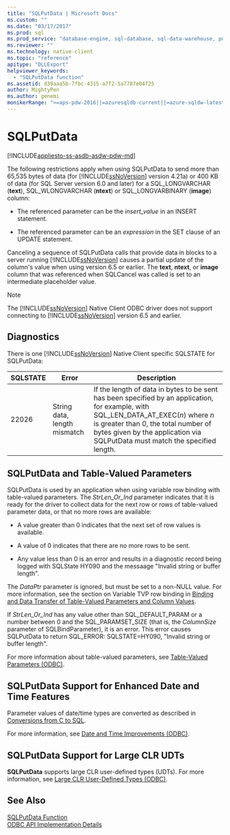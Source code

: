 ```yaml
---
title: "SQLPutData | Microsoft Docs"
ms.custom: ""
ms.date: "03/17/2017"
ms.prod: sql
ms.prod_service: "database-engine, sql-database, sql-data-warehouse, pdw"
ms.reviewer: ""
ms.technology: native-client
ms.topic: "reference"
apitype: "DLLExport"
helpviewer_keywords: 
  - "SQLPutData function"
ms.assetid: d39aaa5b-7fbc-4315-a7f2-5a7787e04f25
author: MightyPen
ms.author: genemi
monikerRange: ">=aps-pdw-2016||=azuresqldb-current||=azure-sqldw-latest||>=sql-server-2016||=sqlallproducts-allversions||>=sql-server-linux-2017||=azuresqldb-mi-current"
---
```

# SQLPutData
[!INCLUDE[appliesto-ss-asdb-asdw-pdw-md](../../includes/appliesto-ss-asdb-asdw-pdw-md.md)]

  The following restrictions apply when using SQLPutData to send more than 65,535 bytes of data (for [!INCLUDE[ssNoVersion](../../includes/ssnoversion-md.md)] version 4.21a) or 400 KB of data (for SQL Server version 6.0 and later) for a SQL_LONGVARCHAR (**text**), SQL_WLONGVARCHAR (**ntext**) or SQL_LONGVARBINARY (**image**) column:  
  
-   The referenced parameter can be the *insert_value* in an INSERT statement.  
  
-   The referenced parameter can be an *expression* in the SET clause of an UPDATE statement.  
  
 Canceling a sequence of SQLPutData calls that provide data in blocks to a server running [!INCLUDE[ssNoVersion](../../includes/ssnoversion-md.md)] causes a partial update of the column's value when using version 6.5 or earlier. The **text**, **ntext**, or **image** column that was referenced when SQLCancel was called is set to an intermediate placeholder value.  
  
> [!NOTE]  
>  The [!INCLUDE[ssNoVersion](../../includes/ssnoversion-md.md)] Native Client ODBC driver does not support connecting to [!INCLUDE[ssNoVersion](../../includes/ssnoversion-md.md)] version 6.5 and earlier.  
  
## Diagnostics  
 There is one [!INCLUDE[ssNoVersion](../../includes/ssnoversion-md.md)] Native Client specific SQLSTATE for SQLPutData:  
  
|SQLSTATE|Error|Description|  
|--------------|-----------|-----------------|  
|22026|String data, length mismatch|If the length of data in bytes to be sent has been specified by an application, for example, with SQL_LEN_DATA_AT_EXEC(*n*) where *n* is greater than 0, the total number of bytes given by the application via SQLPutData must match the specified length.|  
  
## SQLPutData and Table-Valued Parameters  
 SQLPutData is used by an application when using variable row binding with table-valued parameters. The *StrLen_Or_Ind* parameter indicates that it is ready for the driver to collect data for the next row or rows of table-valued parameter data, or that no more rows are available:  
  
-   A value greater than 0 indicates that the next set of row values is available.  
  
-   A value of 0 indicates that there are no more rows to be sent.  
  
-   Any value less than 0 is an error and results in a diagnostic record being logged with SQLState HY090 and the messaage "Invalid string or buffer length".  
  
 The *DataPtr* parameter is ignored, but must be set to a non-NULL value. For more information, see the section on Variable TVP row binding in [Binding and Data Transfer of Table-Valued Parameters and Column Values](../../relational-databases/native-client-odbc-table-valued-parameters/binding-and-data-transfer-of-table-valued-parameters-and-column-values.md).  
  
 If *StrLen_Or_Ind* has any value other than SQL_DEFAULT_PARAM or a number between 0 and the SQL_PARAMSET_SIZE (that is, the *ColumnSize* parameter of SQLBindParameter), it is an error. This error causes SQLPutData to return SQL_ERROR: SQLSTATE=HY090, "Invalid string or buffer length".  
  
 For more information about table-valued parameters, see [Table-Valued Parameters &#40;ODBC&#41;](../../relational-databases/native-client-odbc-table-valued-parameters/table-valued-parameters-odbc.md).  
  
## SQLPutData Support for Enhanced Date and Time Features  
 Parameter values of date/time types are converted as described in [Conversions from C to SQL](../../relational-databases/native-client-odbc-date-time/datetime-data-type-conversions-from-c-to-sql.md).  
  
 For more information, see [Date and Time Improvements &#40;ODBC&#41;](../../relational-databases/native-client-odbc-date-time/date-and-time-improvements-odbc.md).  
  
## SQLPutData Support for Large CLR UDTs  
 **SQLPutData** supports large CLR user-defined types (UDTs). For more information, see [Large CLR User-Defined Types &#40;ODBC&#41;](../../relational-databases/native-client/odbc/large-clr-user-defined-types-odbc.md).  
  
## See Also  
 [SQLPutData Function](https://go.microsoft.com/fwlink/?LinkId=59365)   
 [ODBC API Implementation Details](../../relational-databases/native-client-odbc-api/odbc-api-implementation-details.md)  
  
  
